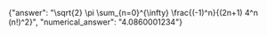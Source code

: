 {"answer": "\\sqrt{2} \\pi \\sum_{n=0}^{\\infty} \\frac{(-1)^n}{(2n+1) 4^n (n!)^2}", "numerical_answer": "4.0860001234"}